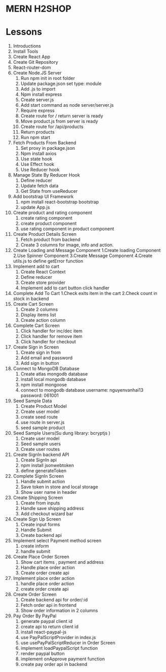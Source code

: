 # MERN H2SHOP

# Lessons

1.  Introductions
2.  Install Tools
3.  Create React App
4.  Create Git Repository
5.  React-router-dom
6.  Create Node.JS Server
    1.  Run npm init in root folder
    2.  Update package.json set type: module
    3.  Add .js to import
    4.  Npm install express
    5.  Create server.js
    6.  Add start command as node server/server.js
    7.  Require express
    8.  Create route for / return server is ready
    9.  Move product.js from server is ready
    10. Create route for /api/products
    11. Return products
    12. Run npm start
7.  Fetch Products From Backend
    1.  Set proxy in package.json
    2.  Npm install axios
    3.  Use state hook
    4.  Use Effect hook
    5.  Use Reducer hook
8.  Manage State By Reducer Hook
    1.  Define reducer
    2.  Update fetch data
    3.  Get State from useReducer
9.  Add bootstrap UI Framework
    1. npm install react-bootstrap bootstrap
    2. update App.js
10. Create product and rating component
    1.  create rating component
    2.  create product component
    3.  use rating component in product component
11. Create Product Details Screen
    1.  Fetch product from backend
    2.  Create 3 columns for image, info and action.
12. Create Loading and Message Component
    1.Create loading Component
    2.Use Spinner Component
    3.Create Message Component
    4.Create utils.js to define getError function
13. Implement add to cart
    1. Create React Context
    2. Define reducer
    3. Create store provider
    4. Implement add to cart button click handler
14. Complete Add To Cart
    1.Check exits item in the cart
    2.Check count in stock in backend
15. Create Cart Screen
    1. Create 2 columns
    2. Display items list
    3. Create action column
16. Complete Cart Screen
    1. Click handler for inc/dec item
    2. Click handler for remove item
    3. Click handler for checkout
17. Create Sign in Screen
    1. Create sign in from
    2. Add email and password
    3. Add sign in button
18. Connect to MongoDB Database
    1. Create atlas mongodb database
    2. install local mongodb database
    3. npm install mongoose
    4. connect to mongodb database
       username: nguyenvanhai13
       password: 061001
19. Seed Sample Data
    1. Create Product Model
    2. Create user model
    3. create seed route
    4. use route in server.js
    5. seed sample product
20. Seed Sample Users(Su dung library: bcryptjs )
    1. Create user model
    2. Seed sample users
    3. Create user routes
21. Create SignIn backend API
    1. Create SignIn api
    2. npm install jsonwebtoken
    3. define generateToken
22. Complete SignIn Screen
    1. Handle submit action
    2. Save token in store and local storage
    3. Show user name in header
23. Create Shipping Screen
    1. Create from inputs
    2. Handle save shipping address
    3. Add checkout wizard bar
24. Create Sign Up Screen
    1. Create input forms
    2. Handle Submit
    3. Create backend api
25. Implement select Payment method screen
    1. create inform
    2. handle submit
26. Create Place Order Screen
    1. Show cart items , payment and address
    2. Handle place order action
    3. Create order create api
27. Implement place order action
    1. handle place order action
    2. create order create api
28. Create Order Screen
    1. Create backend api for order/:id
    2. Fetch order api in frontend
    3. Show order information in 2 columns
29. Pay Order By PayPal
    1. generate paypal client id
    2. create api to return client id
    3. install react-paypal-js
    4. use PayPalScriptProvider in index.js
    5. use usePayPalScriptReducer in Order Screen
    6. implement loadPaypalScript function
    7. render paypal button
    8. implement onApprove payment function
    9. create pay order api in backend
